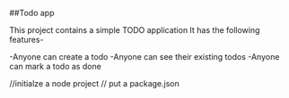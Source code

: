 ##Todo app

This project contains a simple TODO application
It has the following features-

-Anyone can create a todo
-Anyone can see their existing todos
-Anyone can mark a todo as done 

//initialze a node project
// put a package.json